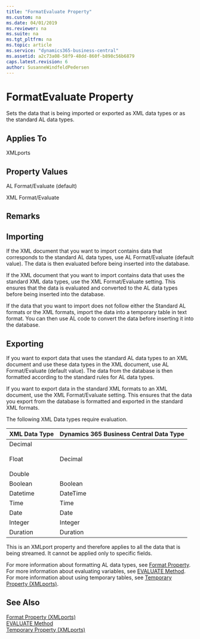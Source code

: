 ```yaml
---
title: "FormatEvaluate Property"
ms.custom: na
ms.date: 04/01/2019
ms.reviewer: na
ms.suite: na
ms.tgt_pltfrm: na
ms.topic: article
ms.service: "dynamics365-business-central"
ms.assetid: a2c73a08-58f9-48dd-860f-b898c56b6879
caps.latest.revision: 6
author: SusanneWindfeldPedersen
---
```


 

# FormatEvaluate Property
Sets the data that is being imported or exported as XML data types or as the standard AL data types.  
  
## Applies To  
 XMLports  
  
## Property Values  
 AL Format/Evaluate (default)  
  
 XML Format/Evaluate  
  
## Remarks  
  
## Importing  
 If the XML document that you want to import contains data that corresponds to the standard AL data types, use AL Format/Evaluate (default value). The data is then evaluated before being inserted into the database.  
  
 If the XML document that you want to import contains data that uses the standard XML data types, use the XML Format/Evaluate setting. This ensures that the data is evaluated and converted to the AL data types before being inserted into the database.  
  
 If the data that you want to import does not follow either the Standard AL formats or the XML formats, import the data into a temporary table in text format. You can then use AL code to convert the data before inserting it into the database.  
  
## Exporting  
 If you want to export data that uses the standard AL data types to an XML document and use these data types in the XML document, use AL Format/Evaluate (default value). The data from the database is then formatted according to the standard rules for AL data types.  
  
 If you want to export data in the standard XML formats to an XML document, use the XML Format/Evaluate setting. This ensures that the data you export from the database is formatted and exported in the standard XML formats.  
  
 The following XML Data types require evaluation.  
  
|**XML Data Type**|**Dynamics 365 Business Central Data Type**|  
|-----------------------|------------------------------------------|  
|Decimal<br /><br /> Float<br /><br /> Double|Decimal|  
|Boolean|Boolean|  
|Datetime|DateTime|  
|Time|Time|  
|Date|Date|  
|Integer|Integer|  
|Duration|Duration|  
  
 This is an XMLport property and therefore applies to all the data that is being streamed. It cannot be applied only to specific fields.  
  
 For more information about formatting AL data types, see [Format Property](devenv-format-property.md). For more information about evaluating variables, see [EVALUATE Method](../methods/devenv-evaluate-method.md). For more information about using temporary tables, see [Temporary Property (XMLports)](devenv-temporary-xmlports-property.md).  
  
## See Also  
 [Format Property (XMLports)](devenv-format-xmlports-property.md)   
 [EVALUATE Method](../methods/devenv-EVALUATE-method.md)   
 [Temporary Property (XMLports)](devenv-temporary-xmlports-property.md)